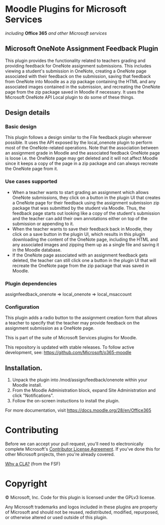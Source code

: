 # Moodle Plugins for Microsoft Services
*including* **Office 365** *and other Microsoft services*

## Microsoft OneNote Assignment Feedback Plugin

This plugin provides the functionality related to teachers grading and providing feedback for OneNote assignment submissions. This includes viewing a student's submission in OneNote, creating a OneNote page associated with their feedback on the submission, saving that feedback from OneNote into Moodle as a zip package containing the HTML and any associated images contained in the submission, and recreating the OneNote page from the zip package saved in Moodle if necessary. It uses the Microsoft OneNote API Local plugin to do some of these things.


Design details
--------------

### Basic design
This plugin follows a design similar to the File feedback plugin wherever possible. It uses the API exposed by the local_onenote plugin to perform most of the OneNote-related operations.
Note that the association between an assignment grade in Moodle and the associated feedback OneNote page is loose i.e. the OneNote page may get deleted and it will not affect Moodle since it keeps a copy of the page in a zip package and can always recreate the OneNote page from it.

### Use cases supported
- When a teacher wants to start grading an assignment which allows OneNote submissions, they click on a button in the plugin UI that creates a OneNote page for their feedback using the assignment submission zip package that was submitted by the student via Moodle. Thus, the feedback page starts out looking like a copy of the student's submission and the teacher can add their own annotations either on top of the submission or appending to it.
- When the teacher wants to save their feedback back in Moodle, they click on a save button in the plugin UI, which results in this plugin downloading the content of the OneNote page, including the HTML and any associated images and zipping them up as a single file and saving it in the Moodle database.
- If the OneNote page associated with an assignment feedback gets deleted, the teacher can still click one a button in the plugin UI that will recreate the OneNote page from the zip package that was saved in Moodle.

### Plugin dependencies
assignfeedback_onenote => local_onenote => local_msaccount

### Configuration
This plugin adds a radio button to the assignment creation form that allows a teacher to specify that the teacher may provide feedback on the assignment submission as a OneNote page.


This is part of the suite of Microsoft Services plugins for Moodle.

This repository is updated with stable releases. To follow active development, see: https://github.com/Microsoft/o365-moodle

## Installation.

1. Unpack the plugin into /mod/assign/feedback/onenote within your Moodle install.
2. From the Moodle Administration block, expand Site Administration and click "Notifications".
3. Follow the on-screen instuctions to install the plugin.

For more documentation, visit https://docs.moodle.org/28/en/Office365

# Contributing

Before we can accept your pull request, you'll need to electronically complete Microsoft's [Contributor License Agreement](https://cla.microsoft.com/). If you've done this for other Microsoft projects, then you're already covered.

[Why a CLA?](https://www.gnu.org/licenses/why-assign.html) (from the FSF)

# Copyright

&copy; Microsoft, Inc.  Code for this plugin is licensed under the GPLv3 license.

Any Microsoft trademarks and logos included in these plugins are property of Microsoft and should not be reused, redistributed, modified, repurposed, or otherwise altered or used outside of this plugin.
